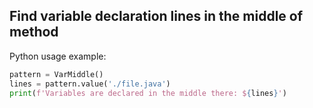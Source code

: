 Find variable declaration lines in the middle of method
---


Python usage example:

```python
pattern = VarMiddle()
lines = pattern.value('./file.java')
print(f'Variables are declared in the middle there: ${lines}')
```